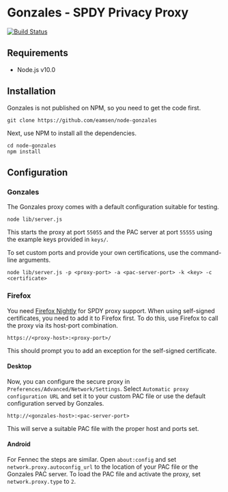 # Gonzales - SPDY Privacy Proxy
[![Build Status](https://travis-ci.org/eamsen/node-gonzales.svg?branch=develop)](https://travis-ci.org/eamsen/node-gonzales)

## Requirements
* Node.js v10.0

## Installation
Gonzales is not published on NPM, so you need to get the code first.

    git clone https://github.com/eamsen/node-gonzales  

Next, use NPM to install all the dependencies.

    cd node-gonzales  
    npm install

## Configuration
### Gonzales
The Gonzales proxy comes with a default configuration suitable for testing.

    node lib/server.js

This starts the proxy at port `55055` and the PAC server at port `55555` using
the example keys provided in `keys/`.

To set custom ports and provide your own certifications, use the command-line
arguments.

    node lib/server.js -p <proxy-port> -a <pac-server-port> -k <key> -c <certificate>

### Firefox
You need [Firefox Nightly](http://nightly.mozilla.org) for SPDY proxy support.
When using self-signed certificates, you need to add it to Firefox first. To do
this, use Firefox to call the proxy via its host-port combination.

    https://<proxy-host>:<proxy-port>/

This should prompt you to add an exception for the self-signed certificate.

#### Desktop
Now, you can configure the secure proxy in `Preferences/Advanced/Network/Settings`.
Select `Automatic proxy configuration URL` and set it to your custom PAC file or
use the default configuration served by Gonzales.

    http://<gonzales-host>:<pac-server-port>

This will serve a suitable PAC file with the proper host and ports set.

#### Android
For Fennec the steps are similar. Open `about:config` and set
`network.proxy.autoconfig_url` to the location of your PAC file or the Gonzales
PAC server.
To load the PAC file and activate the proxy, set `network.proxy.type` to `2`.
